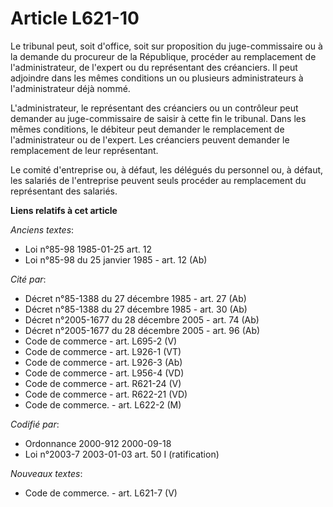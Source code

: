 # Article L621-10

Le tribunal peut, soit d'office, soit sur proposition du juge-commissaire ou à la demande du procureur de la République,
procéder au remplacement de l'administrateur, de l'expert ou du représentant des créanciers. Il peut adjoindre dans les mêmes
conditions un ou plusieurs administrateurs à l'administrateur déjà nommé.

L'administrateur, le représentant des créanciers ou un contrôleur peut demander au juge-commissaire de saisir à cette fin le
tribunal. Dans les mêmes conditions, le débiteur peut demander le remplacement de l'administrateur ou de l'expert. Les
créanciers peuvent demander le remplacement de leur représentant.

Le comité d'entreprise ou, à défaut, les délégués du personnel ou, à défaut, les salariés de l'entreprise peuvent seuls
procéder au remplacement du représentant des salariés.

**Liens relatifs à cet article**

_Anciens textes_:

  - Loi n°85-98 1985-01-25 art. 12
  - Loi n°85-98 du 25 janvier 1985 - art. 12 (Ab)

_Cité par_:

  - Décret n°85-1388 du 27 décembre 1985 - art. 27 (Ab)
  - Décret n°85-1388 du 27 décembre 1985 - art. 30 (Ab)
  - Décret n°2005-1677 du 28 décembre 2005 - art. 74 (Ab)
  - Décret n°2005-1677 du 28 décembre 2005 - art. 96 (Ab)
  - Code de commerce - art. L695-2 (V)
  - Code de commerce - art. L926-1 (VT)
  - Code de commerce - art. L926-3 (Ab)
  - Code de commerce - art. L956-4 (VD)
  - Code de commerce - art. R621-24 (V)
  - Code de commerce - art. R622-21 (VD)
  - Code de commerce. - art. L622-2 (M)

_Codifié par_:

  - Ordonnance 2000-912 2000-09-18
  - Loi n°2003-7 2003-01-03 art. 50 I (ratification)

_Nouveaux textes_:

  - Code de commerce. - art. L621-7 (V)
